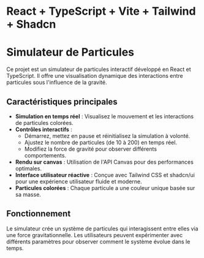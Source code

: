 # React + TypeScript + Vite + Tailwind + Shadcn

# Simulateur de Particules

Ce projet est un simulateur de particules interactif développé en React et TypeScript. Il offre une visualisation dynamique des interactions entre particules sous l'influence de la gravité.

## Caractéristiques principales

- **Simulation en temps réel** : Visualisez le mouvement et les interactions de particules colorées.
- **Contrôles interactifs** :
  - Démarrez, mettez en pause et réinitialisez la simulation à volonté.
  - Ajustez le nombre de particules (de 10 à 200) en temps réel.
  - Modifiez la force de gravité pour observer différents comportements.
- **Rendu sur canvas** : Utilisation de l'API Canvas pour des performances optimales.
- **Interface utilisateur réactive** : Conçue avec Tailwind CSS et shadcn/ui pour une expérience utilisateur fluide et moderne.
- **Particules colorées** : Chaque particule a une couleur unique basée sur sa masse.

## Fonctionnement

Le simulateur crée un système de particules qui interagissent entre elles via une force gravitationnelle. Les utilisateurs peuvent expérimenter avec différents paramètres pour observer comment le système évolue dans le temps.
